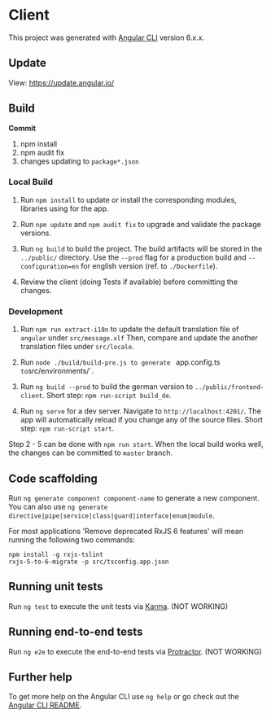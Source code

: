 # Client

This project was generated with [Angular CLI](https://github.com/angular/angular-cli) version 6.x.x.


## Update
   
View: https://update.angular.io/


## Build

**Commit** 

1. npm install
2. npm audit fix
3. changes updating to `package*.json` 


### Local Build

1. Run `npm install` to update or install the corresponding modules, libraries using for the app.

2. Run `npm update` and `npm audit fix` to upgrade and validate the package versions.

3. Run `ng build` to build the project. The build artifacts will be stored in the `../public/` directory. 
Use the `--prod` flag for a production build and `--configuration=en` for english version (ref. to `./Dockerfile`). 

4. Review the client (doing Tests if available) before committing the changes.


### Development

1. Run `npm run extract-i18n` to update the default translation file of `angular` under `src/message.xlf`
Then, compare and update the another translation files under `src/locale`.

2. Run `node ./build/build-pre.js to generate ` app.config.ts ` to `src/environments/`. 

3. Run `ng build --prod` to build the german version to `../public/frontend-client`. Short step: `npm run-script build_de`.

5. Run `ng serve` for a dev server. Navigate to `http://localhost:4201/`. The app will automatically reload if you change any of the source files. Short step: `npm run-script start`.

Step 2 - 5 can be done with `npm run start`. When the local build works well, the changes can be committed to `master` branch.


## Code scaffolding

Run `ng generate component component-name` to generate a new component. 
You can also use `ng generate directive|pipe|service|class|guard|interface|enum|module`.

For most applications 'Remove deprecated RxJS 6 features' will mean running the following two commands:
```linux
npm install -g rxjs-tslint
rxjs-5-to-6-migrate -p src/tsconfig.app.json
```


## Running unit tests

Run `ng test` to execute the unit tests via [Karma](https://karma-runner.github.io). (NOT WORKING)


## Running end-to-end tests

Run `ng e2e` to execute the end-to-end tests via [Protractor](http://www.protractortest.org/). (NOT WORKING)


## Further help

To get more help on the Angular CLI use `ng help` or go check out the [Angular CLI README](https://github.com/angular/angular-cli/blob/master/README.md).

